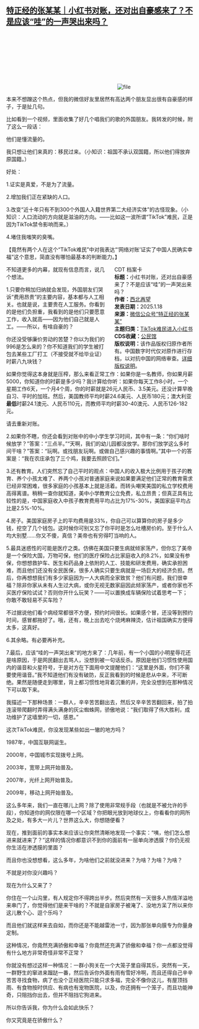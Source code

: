 <!--1737196820000-->
[特正经的张某某｜小红书对账，还对出自豪感来了？不是应该“哇”的一声哭出来吗？](https://chinadigitaltimes.net/chinese/715182.html)
------

<p><img decoding="async" src="data:image/svg+xml,%3Csvg%20xmlns='http://www.w3.org/2000/svg'%20viewBox='0%200%200%200'%3E%3C/svg%3E" alt="file" data-lazy-src="https://chinadigitaltimes.net/chinese/files/2025/01/image-1737214882098.png"><noscript><img decoding="async" src="https://chinadigitaltimes.net/chinese/files/2025/01/image-1737214882098.png" alt="file"></noscript></p><p>本来不想蹭这个热点，但我的微信好友里居然有高达两个朋友显出很有自豪感的样子，于是扯几句。</p><p>比如看到一个视频，里面收集了好几个唱我们的歌的外国朋友。我转发的时候，附了这么一段话：  </p><p>他们是懂流量的。</p><p>我只想让他们来真的：移民过来。（小知识：祖国不承认双国籍，所以他们得放弃原国籍。）</p><p>好处：</p><p>1.证实是真爱，不是为了流量。</p><p>2.增加我们正在紧缺的人口。</p><p>3.改变“近十年只有不到300个外国人入籍世界第二大经济实体”的古怪现象。（小知识：人口流动的方向就是滋油的方向。——比如这一波所谓“TikTok”难民，正是因为TikTok禁令影响而来。）</p><p>4.堵住我嗤笑的臭嘴。</p><p>【竟然有两个人在这个“TikTok难民”中对我表达“‘网络对账’证实了中国人民确实幸福”这个意思，简直没有哪怕最基本的判断能力。】</p><div style="width:42%;float:right;padding-left:20px;"><div class="su-spoiler su-spoiler-style-fancy su-spoiler-icon-chevron-circle" data-scroll-offset="0" data-anchor-in-url="no"><div class="su-spoiler-title" tabindex="0" role="button"><span class="su-spoiler-icon"></span>CDT 档案卡</div><div class="su-spoiler-content su-u-clearfix su-u-trim"><strong>标题：</strong>小红书对账，还对出自豪感来了？不是应该“哇”的一声哭出来吗？<br><strong>作者：</strong><a href="https://chinadigitaltimes.net/space/特正经的张某某" target="_blank">西北再望</a><br><strong>发表日期：</strong>2025.1.18<br><strong>来源：</strong><a href="https://web.archive.org/web/*/https://mp.weixin.qq.com/s/hvawzdGVgBXl8pRFgLn6PQ" target="_blank">微信公众号“特正经的张某某”</a><br><strong>主题归类：</strong><a href="https://chinadigitaltimes.net/space/TikTok难民进入小红书" target="_blank">TikTok难民进入小红书</a><br><strong>CDS收藏：</strong><a href="https://chinadigitaltimes.net/space/%E5%85%AC%E6%B0%91%E9%A6%86" target="_blank" rel="noopener">公民馆</a><br><strong>版权说明：</strong>该作品版权归原作者所有。中国数字时代仅对原作进行存档，以对抗中国的网络审查。<a href="https://chinadigitaltimes.net/chinese/copyright">详细版权说明</a>。</div></div></div><p>不知道更多的内幕，就现有信息而言，说几个想法。  </p><p>1.只要你稍加归纳就会发现，外国朋友们哭诉“费用昂贵”的主要内容，基本都与人工相关。也就是说，主要贵在人工服务。你看到的是他们负担重，我看到的是他们只要愿意工作，收入就高——因为他们自己就是人工。——所以，有啥自豪的？</p><p>你还没受够廉价劳动的苦楚？你以为我们的996是怎么来的？你不知道我们的学生被打包去某些工厂打工（不接受就不给毕业证）时薪八九块钱？</p><p>如果你觉得这本身就是压榨，那么来看正常工作：如果你是一名教师，你如果月薪5000，你知道你的时薪是多少吗？我计算给你听：如果你每天工作8小时，一个星期工作6天，一个月4个周，你的时薪就是26元人民币、3.5美元。还没计算早晚自习、平时的加班。然后，美国教师平均时薪24.6美元、人民币180元；澳大利亚<strong>最低</strong>时薪24.1澳元、人民币110元，而教师平均时薪30-40澳元、人民币126-182元。</p><p>请去重新对账。  </p><p>2.如果你不瞎，你还会看到对账中的中小学生学习时间，其中有一条：“你们啥时候放学？”答案：“三点半。”“天啊，我们的幼儿园都没放学。那你们放学这么多时间干啥？”答案：“玩啊。或找朋友玩啊。或做自己感兴趣的事情啊。”其中一个的答案是：“我在农庄承包了三个鸡，我要去照顾它们。”</p><p>3.还有教育。人们突然忘了自己平时的观点：中国人的收入极大比例用于孩子的教育、养个小孩太难了、养两个小孩对普通家庭来说如果要满足他们正常的教育需求已经非常困难，很多家庭的小孩基本上就是活着。而转头嘲笑美国的私立学校费用高得离谱。稍稍一查你就知道，美中小学教育公立免费，私立昂贵；但真正具有比较性的是，中国家庭收入中孩子教育费用平均占比为17%-30%，美国家庭平均占比是2.5%-10%。</p><p>4.房子。美国家庭房子上的平均费用是33%，你自己可以算算你的房子是多少钱，挖空了几个钱包。这时候你可别又忘了你平时是怎么吐槽房价的。至于什么人均大别墅……你又不傻，真信？美帝也有穷得叮当响的人。</p><p>5.最具迷惑性的可能是医疗之类。仿佛在美国只要生病就倾家荡产，但你忘了美帝是一个保险大国，万物可保，他们的医疗保险占比家庭收入的8.2%，如果没有参保，你想想救护车、医生和药品身上依附的人工、技能和研发费用，确实承担困难，而且他们还没有全民医保，很多人确实只要生病就是一场巨大的经济负担。然后，你再想想我们有多少家庭因为一人大病而全家致贫？他们有问题，我们很幸福？除非你家从未有人生过大病，或你无视无数家庭因此倾家荡产，或者你家也不买医疗保险试试？否则你开什么玩笑？——可以置换成车辆保险试着思考一下； 你敢不敢轻易不买车险？</p><p>不过据说他们看个病经常都很不方便，预约时间很长。如果感个冒，还没等到预约时间，感冒都拖好了。哦，还有，晚上出去吃个烧烤麻辣烫，估计祖国确实方便得太多，这真好。</p><p>6.其余略。有必要再补充。</p><p>7.最后，应该“哇的一声哭出来”的地方来了：几年前，有一个小国的小明星辱花还是啥原因，于是网民翻出去骂人，没想到被一句话反杀。原因是他们习惯性使用国内的谐音和火星符号，于是对方在下面用中文提醒他们：“这里是外面，你们不需要使用谐音。”我不知道他们有没有破防，反正我看到的时候是悲从中来，不可断绝。果然是随便走到哪里，背上都习惯性地背着沉重的井，完全没想到在那种情况下可以取下来。</p><p>我描述一下那种场景：一群人，辛辛苦苦翻出去，然后又辛辛苦苦翻回来，拍了拍连滚带爬翻时弄得满头满身的灰尘蜘蛛网，骄傲地说：“我们取得了伟大胜利，成功维护了这墙里的一切，感恩。”</p><p>这次TikTok难民，你没发现某些如出一辙的地方吗？</p><p>1987年，中国互联网诞生。</p><p>2000年，中国城市实现拨号上网。</p><p>2003年，宽带上网开始普及。  </p><p>2007年，光纤上网开始普及。  </p><p>2009年，移动上网开始普及。  </p><p>这么多年来，我们一直在哪儿上网？除了使用非常规手段（也就是不被允许的手段），你知道你的网仅限在哪一个区域？你把眼光放到地球仪上，你看看你的网所及之处，有多大一片儿？世界这么大，你想随便看？</p><p>现在，推到面前的事实本来应该让你突然清晰地发现一个事实：“咦，他们怎么想进来就进来了？”这样的情况你都意识不到你的面前有一层单向渗透膜？你仍无视你生活在渗透膜的里面？</p><p>而且你也没想想看，这么多年，为啥他们之前就没进来？为啥？为啥？为啥？</p><p>不就是对你没兴趣吗？</p><p>现在为什么又来了？</p><p>你住在一个山沟里，有人规定你不得跨出半步。然后突然有一天很多人热情洋溢地来串门了，你觉得他们是来干啥的？不就是自家房子被淹了、没地方呆了所以来你这儿散个心、逗个乐吗？</p><p>而且他们就这样来去自如，而你还是不能越雷池一寸，因为那张单向膜专为你量身定制。</p><p>这种情况，你竟然充满骄傲和幸福？你竟然还充满了骄傲和幸福？你一点都没觉得有什么地方非常奇怪非常不正常？</p><p>你就没有想过这样一种情况：一群小狗关在一个大笼子里自得其乐，突然有一天，一群野生的窜进来蹓跶一番，然后告诉你外面有雨有雪好冷啊，而且还得自己辛辛苦苦寻找食物，病了也没个正经医院只能只求多福，完全不像你这儿，有屋顶挡雨、有食物按时供应、有病也有宠物医院，以及，你还拥有一个笼子，而且功能神奇，只阻挡你出去，但并不阻挡它狗进来。</p><p>所以你告诉我，你为什么会如此快乐？</p><p>你又究竟是在骄傲什么？</p><div class="addtoany_share_save_container addtoany_content addtoany_content_bottom"><div class="a2a_kit a2a_kit_size_32 addtoany_list" data-a2a-url="https://chinadigitaltimes.net/chinese/715182.html" data-a2a-title="特正经的张某某｜小红书对账，还对出自豪感来了？不是应该“哇”的一声哭出来吗？"><a class="a2a_button_facebook" href="https://www.addtoany.com/add_to/facebook?linkurl=https%3A%2F%2Fchinadigitaltimes.net%2Fchinese%2F715182.html&amp;linkname=%E7%89%B9%E6%AD%A3%E7%BB%8F%E7%9A%84%E5%BC%A0%E6%9F%90%E6%9F%90%EF%BD%9C%E5%B0%8F%E7%BA%A2%E4%B9%A6%E5%AF%B9%E8%B4%A6%EF%BC%8C%E8%BF%98%E5%AF%B9%E5%87%BA%E8%87%AA%E8%B1%AA%E6%84%9F%E6%9D%A5%E4%BA%86%EF%BC%9F%E4%B8%8D%E6%98%AF%E5%BA%94%E8%AF%A5%E2%80%9C%E5%93%87%E2%80%9D%E7%9A%84%E4%B8%80%E5%A3%B0%E5%93%AD%E5%87%BA%E6%9D%A5%E5%90%97%EF%BC%9F" title="Facebook" rel="nofollow noopener" target="_blank"></a><a class="a2a_button_twitter" href="https://www.addtoany.com/add_to/twitter?linkurl=https%3A%2F%2Fchinadigitaltimes.net%2Fchinese%2F715182.html&amp;linkname=%E7%89%B9%E6%AD%A3%E7%BB%8F%E7%9A%84%E5%BC%A0%E6%9F%90%E6%9F%90%EF%BD%9C%E5%B0%8F%E7%BA%A2%E4%B9%A6%E5%AF%B9%E8%B4%A6%EF%BC%8C%E8%BF%98%E5%AF%B9%E5%87%BA%E8%87%AA%E8%B1%AA%E6%84%9F%E6%9D%A5%E4%BA%86%EF%BC%9F%E4%B8%8D%E6%98%AF%E5%BA%94%E8%AF%A5%E2%80%9C%E5%93%87%E2%80%9D%E7%9A%84%E4%B8%80%E5%A3%B0%E5%93%AD%E5%87%BA%E6%9D%A5%E5%90%97%EF%BC%9F" title="Twitter" rel="nofollow noopener" target="_blank"></a><a class="a2a_button_telegram" href="https://www.addtoany.com/add_to/telegram?linkurl=https%3A%2F%2Fchinadigitaltimes.net%2Fchinese%2F715182.html&amp;linkname=%E7%89%B9%E6%AD%A3%E7%BB%8F%E7%9A%84%E5%BC%A0%E6%9F%90%E6%9F%90%EF%BD%9C%E5%B0%8F%E7%BA%A2%E4%B9%A6%E5%AF%B9%E8%B4%A6%EF%BC%8C%E8%BF%98%E5%AF%B9%E5%87%BA%E8%87%AA%E8%B1%AA%E6%84%9F%E6%9D%A5%E4%BA%86%EF%BC%9F%E4%B8%8D%E6%98%AF%E5%BA%94%E8%AF%A5%E2%80%9C%E5%93%87%E2%80%9D%E7%9A%84%E4%B8%80%E5%A3%B0%E5%93%AD%E5%87%BA%E6%9D%A5%E5%90%97%EF%BC%9F" title="Telegram" rel="nofollow noopener" target="_blank"></a><a class="a2a_button_reddit" href="https://www.addtoany.com/add_to/reddit?linkurl=https%3A%2F%2Fchinadigitaltimes.net%2Fchinese%2F715182.html&amp;linkname=%E7%89%B9%E6%AD%A3%E7%BB%8F%E7%9A%84%E5%BC%A0%E6%9F%90%E6%9F%90%EF%BD%9C%E5%B0%8F%E7%BA%A2%E4%B9%A6%E5%AF%B9%E8%B4%A6%EF%BC%8C%E8%BF%98%E5%AF%B9%E5%87%BA%E8%87%AA%E8%B1%AA%E6%84%9F%E6%9D%A5%E4%BA%86%EF%BC%9F%E4%B8%8D%E6%98%AF%E5%BA%94%E8%AF%A5%E2%80%9C%E5%93%87%E2%80%9D%E7%9A%84%E4%B8%80%E5%A3%B0%E5%93%AD%E5%87%BA%E6%9D%A5%E5%90%97%EF%BC%9F" title="Reddit" rel="nofollow noopener" target="_blank"></a><a class="a2a_button_whatsapp" href="https://www.addtoany.com/add_to/whatsapp?linkurl=https%3A%2F%2Fchinadigitaltimes.net%2Fchinese%2F715182.html&amp;linkname=%E7%89%B9%E6%AD%A3%E7%BB%8F%E7%9A%84%E5%BC%A0%E6%9F%90%E6%9F%90%EF%BD%9C%E5%B0%8F%E7%BA%A2%E4%B9%A6%E5%AF%B9%E8%B4%A6%EF%BC%8C%E8%BF%98%E5%AF%B9%E5%87%BA%E8%87%AA%E8%B1%AA%E6%84%9F%E6%9D%A5%E4%BA%86%EF%BC%9F%E4%B8%8D%E6%98%AF%E5%BA%94%E8%AF%A5%E2%80%9C%E5%93%87%E2%80%9D%E7%9A%84%E4%B8%80%E5%A3%B0%E5%93%AD%E5%87%BA%E6%9D%A5%E5%90%97%EF%BC%9F" title="WhatsApp" rel="nofollow noopener" target="_blank"></a><a class="a2a_button_email" href="https://www.addtoany.com/add_to/email?linkurl=https%3A%2F%2Fchinadigitaltimes.net%2Fchinese%2F715182.html&amp;linkname=%E7%89%B9%E6%AD%A3%E7%BB%8F%E7%9A%84%E5%BC%A0%E6%9F%90%E6%9F%90%EF%BD%9C%E5%B0%8F%E7%BA%A2%E4%B9%A6%E5%AF%B9%E8%B4%A6%EF%BC%8C%E8%BF%98%E5%AF%B9%E5%87%BA%E8%87%AA%E8%B1%AA%E6%84%9F%E6%9D%A5%E4%BA%86%EF%BC%9F%E4%B8%8D%E6%98%AF%E5%BA%94%E8%AF%A5%E2%80%9C%E5%93%87%E2%80%9D%E7%9A%84%E4%B8%80%E5%A3%B0%E5%93%AD%E5%87%BA%E6%9D%A5%E5%90%97%EF%BC%9F" title="Email" rel="nofollow noopener" target="_blank"></a><a class="a2a_button_copy_link" href="https://www.addtoany.com/add_to/copy_link?linkurl=https%3A%2F%2Fchinadigitaltimes.net%2Fchinese%2F715182.html&amp;linkname=%E7%89%B9%E6%AD%A3%E7%BB%8F%E7%9A%84%E5%BC%A0%E6%9F%90%E6%9F%90%EF%BD%9C%E5%B0%8F%E7%BA%A2%E4%B9%A6%E5%AF%B9%E8%B4%A6%EF%BC%8C%E8%BF%98%E5%AF%B9%E5%87%BA%E8%87%AA%E8%B1%AA%E6%84%9F%E6%9D%A5%E4%BA%86%EF%BC%9F%E4%B8%8D%E6%98%AF%E5%BA%94%E8%AF%A5%E2%80%9C%E5%93%87%E2%80%9D%E7%9A%84%E4%B8%80%E5%A3%B0%E5%93%AD%E5%87%BA%E6%9D%A5%E5%90%97%EF%BC%9F" title="Copy Link" rel="nofollow noopener" target="_blank"></a><a class="a2a_dd addtoany_share_save addtoany_share" href="https://www.addtoany.com/share"></a></div></div>
